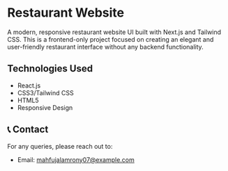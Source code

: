 # Restaurant Website

A modern, responsive restaurant website UI built with Next.js and Tailwind CSS. This is a frontend-only project focused on creating an elegant and user-friendly restaurant interface without any backend functionality.


##  Technologies Used

- React.js
- CSS3/Tailwind CSS
- HTML5
- Responsive Design


## 📞 Contact

For any queries, please reach out to:
- Email: mahfujalamrony07@example.com